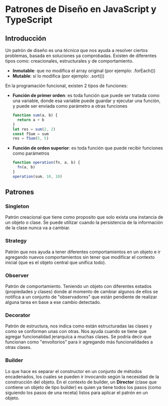 # Patrones de Diseño en JavaScript y TypeScript

## Introducción

Un patrón de diseño es una _técnica_ que nos ayuda a resolver ciertos problemas, basada en soluciones ya comprobadas. Existen de diferentes tipos como: creacionales, estructurales y de comportamiento.

- **Inmutable**: que no modifica el array original (por ejemplo: .forEach())
- **Mutable**: sí lo modifica (por ejemplo: .sort())

En la programación funcional, existen 2 tipos de funciones:

- **Función de primer orden**: es toda función que puede ser tratada como una variable, donde esa variable puede guardar y ejecutar una función, y puede ser enviada como parámetro a otras funciones

  ```js
  function sum(a, b) {
    return a + b
  }
  let res = sum(2, 2)
  const fSum = sum
  res = fSum(5, 5)
  ```

- **Función de orden superior**: es toda función que puede recibir funciones como parámetros

  ```js
  function operation(fn, a, b) {
    fn(a, b)
  }
  operation(sum, 10, 10)
  ```

## Patrones

### Singleton

Patrón creacional que tiene como proposito que solo exista una instancia de un objeto o clase. Se puede utilizar cuando la persistencia de la información de la clase nunca va a cambiar.

### Strategy

Patrón que nos ayuda a tener diferentes comportamientos en un objeto e ir agregando nuevos comportamientos sin tener que modificar el contexto inicial (que es el objeto central que unifica todo).

### Observer

Patrón de comportamiento. Teniendo un objeto con diferentes estados (propiedades y clases) donde al momento de cambiar algunos de ellos se notifica a un conjunto de "observadores" que están pendiente de realizar alguna tarea en base a ese cambio detectado.

### Decorator

Patrón de estructura, nos indica como están estructuradas las clases y como se conforman unas con otras. Nos ayuda cuando se tiene que agregar funcionalidad jerarquíca a muchas clases. Se podría decir que funcionan como "envoltorios" para ir agregando más funcionalidades a otras clases.

### Builder

Lo que hace es separar el constructor en un conjunto de métodos encadenados, los cuales se pueden ir invocando según la necesidad de la construcción del objeto. En el contexto de builder, un **Director** (clase que contiene un objeto de tipo builder) es quien ya tiene todos los pasos (como siguiendo los pasos de una receta) listos para aplicar el patrón en un objeto.
